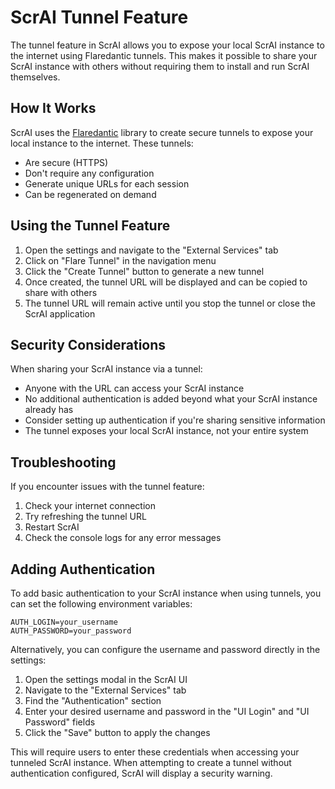 # ScrAI Tunnel Feature

The tunnel feature in ScrAI allows you to expose your local ScrAI instance to the internet using Flaredantic tunnels. This makes it possible to share your ScrAI instance with others without requiring them to install and run ScrAI themselves.

## How It Works

ScrAI uses the [Flaredantic](https://pypi.org/project/flaredantic/) library to create secure tunnels to expose your local instance to the internet. These tunnels:

- Are secure (HTTPS)
- Don't require any configuration
- Generate unique URLs for each session
- Can be regenerated on demand

## Using the Tunnel Feature

1. Open the settings and navigate to the "External Services" tab
2. Click on "Flare Tunnel" in the navigation menu
3. Click the "Create Tunnel" button to generate a new tunnel
4. Once created, the tunnel URL will be displayed and can be copied to share with others
5. The tunnel URL will remain active until you stop the tunnel or close the ScrAI application

## Security Considerations

When sharing your ScrAI instance via a tunnel:

- Anyone with the URL can access your ScrAI instance
- No additional authentication is added beyond what your ScrAI instance already has
- Consider setting up authentication if you're sharing sensitive information
- The tunnel exposes your local ScrAI instance, not your entire system

## Troubleshooting

If you encounter issues with the tunnel feature:

1. Check your internet connection
2. Try refreshing the tunnel URL
3. Restart ScrAI
4. Check the console logs for any error messages

## Adding Authentication

To add basic authentication to your ScrAI instance when using tunnels, you can set the following environment variables:

```
AUTH_LOGIN=your_username
AUTH_PASSWORD=your_password
```

Alternatively, you can configure the username and password directly in the settings:

1. Open the settings modal in the ScrAI UI
2. Navigate to the "External Services" tab
3. Find the "Authentication" section
4. Enter your desired username and password in the "UI Login" and "UI Password" fields
5. Click the "Save" button to apply the changes

This will require users to enter these credentials when accessing your tunneled ScrAI instance. When attempting to create a tunnel without authentication configured, ScrAI will display a security warning.